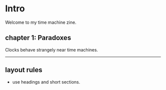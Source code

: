 # Intro
Welcome to my time machine zine.

## chapter 1: Paradoxes
Clocks behave strangely near time machines.

---
## layout rules
- use headings and short sections.
